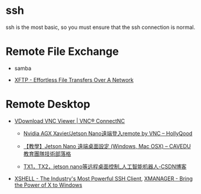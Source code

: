 
# ssh

ssh is the most basic, so you must ensure that the ssh connection is normal.

# Remote File Exchange

- samba

- [XFTP - Effortless File Transfers Over A Network](https://www.netsarang.com/en/xftp-download/)


# Remote Desktop

- [VDownload VNC Viewer | VNC® ConnectNC](https://www.realvnc.com/en/connect/download/viewer/)

    - [Nvidia AGX Xavier/Jetson Nano遠端登入remote by VNC – HollyQood](https://hollyqood.wordpress.com/2019/04/25/nvidia-agx-xavier%e9%81%a0%e7%ab%af%e7%99%bb%e5%85%a5remote-by-vnc%e6%8c%89%e5%9c%96%e6%96%bd%e5%b7%a5%e4%bf%9d%e8%ad%89%e6%88%90%e5%8a%9f%e7%89%88%e6%9c%ac/)

    - [【教學】Jetson Nano 遠端桌面設定 (Windows, Mac OSX) – CAVEDU教育團隊技術部落格](https://blog.cavedu.com/2019/12/19/jetson-nano-remote-desktop-windows-mac-osx/)

    - [TX1，TX2，jetson nano等远程桌面控制_人工智能机器人-CSDN博客](https://blog.csdn.net/c417469898/article/details/105230167)

- [XSHELL - The Industry's Most Powerful SSH Client](https://www.netsarang.com/en/xshell-download/), [XMANAGER - Bring the Power of X to Windows](https://www.netsarang.com/en/xmanager/)